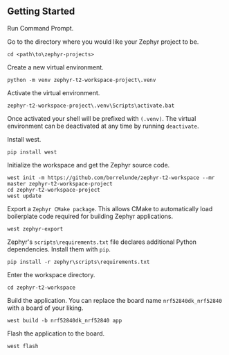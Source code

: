 ## Getting Started

Run Command Prompt.

Go to the directory where you would like your Zephyr project to be.

```shell
cd <path\to\zephyr-projects>
```

Create a new virtual environment.

```shell
python -m venv zephyr-t2-workspace-project\.venv
```

Activate the virtual environment.

```shell
zephyr-t2-workspace-project\.venv\Scripts\activate.bat
```

Once activated your shell will be prefixed with `(.venv)`. The virtual environment can be deactivated at any time by running `deactivate`.

Install west.

```shell
pip install west
```

Initialize the workspace and get the Zephyr source code.

```shell
west init -m https://github.com/borrelunde/zephyr-t2-workspace --mr master zephyr-t2-workspace-project
cd zephyr-t2-workspace-project
west update
```

Export a `Zephyr CMake package`. This allows CMake to automatically load boilerplate code required for building Zephyr applications.

```shell
west zephyr-export
```

Zephyr's `scripts\requirements.txt` file declares additional Python dependencies. Install them with `pip`.

```shell
pip install -r zephyr\scripts\requirements.txt
```

Enter the workspace directory.

```shell
cd zephyr-t2-workspace
```

Build the application. You can replace the board name `nrf52840dk_nrf52840` with a board of your liking.

```shell
west build -b nrf52840dk_nrf52840 app
```

Flash the application to the board.

```shell
west flash
```